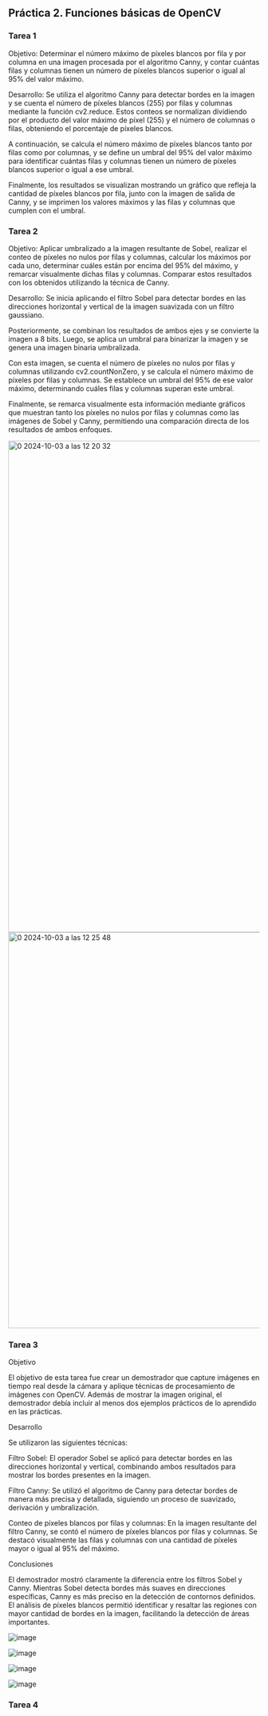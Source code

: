 ## Práctica 2. Funciones básicas de OpenCV

### Tarea 1
Objetivo:
Determinar el número máximo de píxeles blancos por fila y por columna en una imagen procesada por el algoritmo Canny, y contar cuántas filas y columnas tienen un número de píxeles blancos superior o igual al 95% del valor máximo.

Desarrollo:
Se utiliza el algoritmo Canny para detectar bordes en la imagen y se cuenta el número de píxeles blancos (255) por filas y columnas mediante la función cv2.reduce. Estos conteos se normalizan dividiendo por el producto del valor máximo de píxel (255) y el número de columnas o filas, obteniendo el porcentaje de píxeles blancos. 

A continuación, se calcula el número máximo de píxeles blancos tanto por filas como por columnas, y se define un umbral del 95% del valor máximo para identificar cuántas filas y columnas tienen un número de píxeles blancos superior o igual a ese umbral. 

Finalmente, los resultados se visualizan mostrando un gráfico que refleja la cantidad de píxeles blancos por fila, junto con la imagen de salida de Canny, y se imprimen los valores máximos y las filas y columnas que cumplen con el umbral.


### Tarea 2
Objetivo:
Aplicar umbralizado a la imagen resultante de Sobel, realizar el conteo de píxeles no nulos por filas y columnas, calcular los máximos por cada uno, determinar cuáles están por encima del 95% del máximo, y remarcar visualmente dichas filas y columnas. Comparar estos resultados con los obtenidos utilizando la técnica de Canny.

Desarrollo:
Se inicia aplicando el filtro Sobel para detectar bordes en las direcciones horizontal y vertical de la imagen suavizada con un filtro gaussiano. 

Posteriormente, se combinan los resultados de ambos ejes y se convierte la imagen a 8 bits. Luego, se aplica un umbral para binarizar la imagen y se genera una imagen binaria umbralizada. 

Con esta imagen, se cuenta el número de píxeles no nulos por filas y columnas utilizando cv2.countNonZero, y se calcula el número máximo de píxeles por filas y columnas. Se establece un umbral del 95% de ese valor máximo, determinando cuáles filas y columnas superan este umbral. 

Finalmente, se remarca visualmente esta información mediante gráficos que muestran tanto los píxeles no nulos por filas y columnas como las imágenes de Sobel y Canny, permitiendo una comparación directa de los resultados de ambos enfoques.

<img width="983" alt="0 2024-10-03 a las 12 20 32" src="https://github.com/user-attachments/assets/eb16e224-7ab7-4fd0-bc01-664acf74c2ed">
<img width="792" alt="0 2024-10-03 a las 12 25 48" src="https://github.com/user-attachments/assets/c1dbc0ed-3b0e-446f-8843-56fc53ec5b32">


### Tarea 3
Objetivo

El objetivo de esta tarea fue crear un demostrador que capture imágenes en tiempo real desde la cámara y aplique técnicas de procesamiento de imágenes con OpenCV. Además de mostrar la imagen original, el demostrador debía incluir al menos dos ejemplos prácticos de lo aprendido en las prácticas.

Desarrollo

Se utilizaron las siguientes técnicas:

Filtro Sobel: El operador Sobel se aplicó para detectar bordes en las direcciones horizontal y vertical, combinando ambos resultados para mostrar los bordes presentes en la imagen.

Filtro Canny: Se utilizó el algoritmo de Canny para detectar bordes de manera más precisa y detallada, siguiendo un proceso de suavizado, derivación y umbralización.

Conteo de píxeles blancos por filas y columnas: En la imagen resultante del filtro Canny, se contó el número de píxeles blancos por filas y columnas. Se destacó visualmente las filas y columnas con una cantidad de píxeles mayor o igual al 95% del máximo.

Conclusiones

El demostrador mostró claramente la diferencia entre los filtros Sobel y Canny. Mientras Sobel detecta bordes más suaves en direcciones específicas, Canny es más preciso en la detección de contornos definidos. El análisis de píxeles blancos permitió identificar y resaltar las regiones con mayor cantidad de bordes en la imagen, facilitando la detección de áreas importantes.

![image](https://github.com/user-attachments/assets/912243d6-6052-4bad-86e9-927e11c77870)

![image](https://github.com/user-attachments/assets/39b39573-9cb6-449b-b4dc-124e9b744c89)

![image](https://github.com/user-attachments/assets/1685ee19-d605-4948-bdca-b080e894dac6)

![image](https://github.com/user-attachments/assets/2fe504e6-480f-425d-ac2f-57f5d2957251)


### Tarea 4

 
